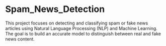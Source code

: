 # Spam_News_Detection
This project focuses on detecting and classifying spam or fake news articles using Natural Language Processing (NLP) and Machine Learning. The goal is to build an accurate model to distinguish between real and fake news content. 
